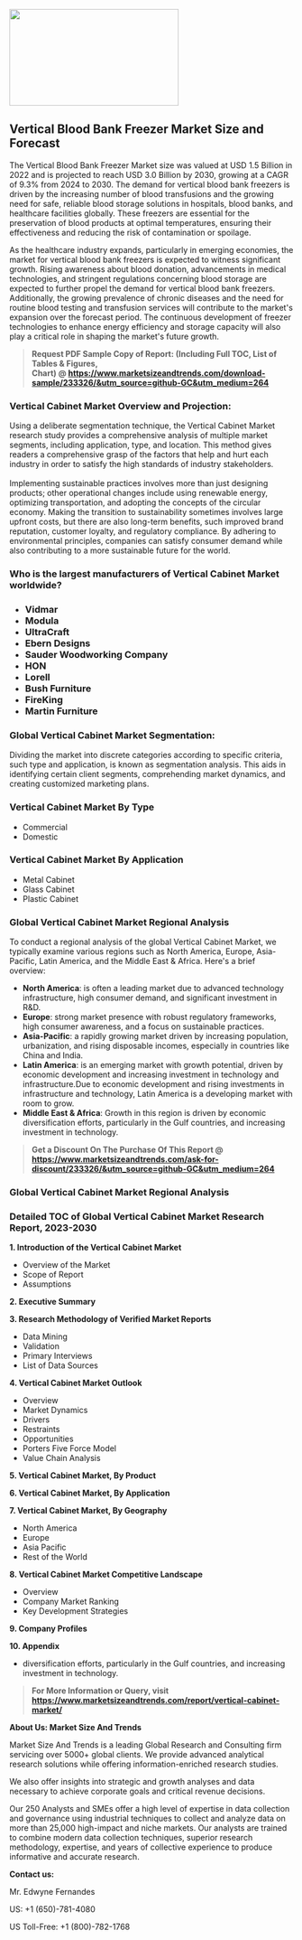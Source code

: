 <p><img class="alignnone size-medium wp-image-20088" src="https://ffe5etoiles.com/wp-content/uploads/2024/12/MST1-300x171.png" alt="" width="300" height="171" /></p><h2>Vertical Blood Bank Freezer Market Size and Forecast</h2><p>The Vertical Blood Bank Freezer Market size was valued at USD 1.5 Billion in 2022 and is projected to reach USD 3.0 Billion by 2030, growing at a CAGR of 9.3% from 2024 to 2030. The demand for vertical blood bank freezers is driven by the increasing number of blood transfusions and the growing need for safe, reliable blood storage solutions in hospitals, blood banks, and healthcare facilities globally. These freezers are essential for the preservation of blood products at optimal temperatures, ensuring their effectiveness and reducing the risk of contamination or spoilage.</p><p>As the healthcare industry expands, particularly in emerging economies, the market for vertical blood bank freezers is expected to witness significant growth. Rising awareness about blood donation, advancements in medical technologies, and stringent regulations concerning blood storage are expected to further propel the demand for vertical blood bank freezers. Additionally, the growing prevalence of chronic diseases and the need for routine blood testing and transfusion services will contribute to the market's expansion over the forecast period. The continuous development of freezer technologies to enhance energy efficiency and storage capacity will also play a critical role in shaping the market's future growth.</p></p><blockquote id="" class=""><strong>Request PDF Sample Copy of Report: (Including Full TOC, List of Tables &amp; Figures, Chart)&nbsp;@&nbsp;<strong><a href="https://www.marketsizeandtrends.com/download-sample/233326/&utm_source=github-GC&utm_medium=264" target="_blank">https://www.marketsizeandtrends.com/download-sample/233326/&utm_source=github-GC&utm_medium=264</a></strong></strong></blockquote><h3 id="" class="">Vertical Cabinet Market&nbsp;Overview and Projection:</h3><p id="" class="">Using a deliberate segmentation technique, the Vertical Cabinet Market research study provides a comprehensive analysis of multiple market segments, including application, type, and location. This method gives readers a comprehensive grasp of the factors that help and hurt each industry in order to satisfy the high standards of industry stakeholders. <br /> <br />Implementing sustainable practices involves more than just designing products; other operational changes include using renewable energy, optimizing transportation, and adopting the concepts of the circular economy. Making the transition to sustainability sometimes involves large upfront costs, but there are also long-term benefits, such improved brand reputation, customer loyalty, and regulatory compliance. By adhering to environmental principles, companies can satisfy consumer demand while also contributing to a more sustainable future for the world.</p><h3 id="" class="">Who is the largest manufacturers of&nbsp;Vertical Cabinet Market worldwide?</h3><h3 class=""><p><ul><li>Vidmar </li><li> Modula </li><li> UltraCraft </li><li> Ebern Designs </li><li> Sauder Woodworking Company </li><li> HON </li><li> Lorell </li><li> Bush Furniture </li><li> FireKing </li><li> Martin Furniture</li></ul></p></h3><h3 id="" class="">Global&nbsp;Vertical Cabinet Market Segmentation:</h3><p id="" class="">Dividing the market into discrete categories according to specific criteria, such type and application, is known as segmentation analysis. This aids in identifying certain client segments, comprehending market dynamics, and creating customized marketing plans.</p><h3 id="" class="">Vertical Cabinet Market&nbsp;By Type</h3><p><p><ul><li>Commercial</li><li> Domestic</p></li></ul></p></p><h3 id="" class="">Vertical Cabinet Market&nbsp;By Application</h3><p class=""><p><ul><li>Metal Cabinet</li><li> Glass Cabinet</li><li> Plastic Cabinet</li></ul></p></p><h3 id="" class="">Global Vertical Cabinet Market Regional Analysis</h3><p id="" class="">To conduct a regional analysis of the global Vertical Cabinet Market, we typically examine various regions such as North America, Europe, Asia-Pacific, Latin America, and the Middle East &amp; Africa. Here's a brief overview:</p><ul><li><strong>North America</strong>: is often a leading market due to advanced technology infrastructure, high consumer demand, and significant investment in R&amp;D.</li><li><strong>Europe</strong>: strong market presence with robust regulatory frameworks, high consumer awareness, and a focus on sustainable practices.</li><li><strong>Asia-Pacific</strong>: a rapidly growing market driven by increasing population, urbanization, and rising disposable incomes, especially in countries like China and India.</li><li><strong>Latin America</strong>: is an emerging market with growth potential, driven by economic development and increasing investment in technology and infrastructure.Due to economic development and rising investments in infrastructure and technology, Latin America is a developing market with room to grow.</li><li><strong>Middle East &amp; Africa</strong>: Growth in this region is driven by economic diversification efforts, particularly in the Gulf countries, and increasing investment in technology.</li></ul><blockquote id="" class=""><strong>Get a Discount On The Purchase Of This Report @ <strong><a href="https://www.marketsizeandtrends.com/ask-for-discount/233326/&utm_source=github-GC&utm_medium=264" target="_blank">https://www.marketsizeandtrends.com/ask-for-discount/233326/&utm_source=github-GC&utm_medium=264</a></strong></strong></blockquote><h3 id="" class="">Global Vertical Cabinet Market Regional Analysis</h3><h3 id="" class="">Detailed TOC of Global Vertical Cabinet Market Research Report, 2023-2030</h3><p id="" class=""><strong>1. Introduction of the Vertical Cabinet Market</strong></p><ul><li>Overview of the Market</li><li>Scope of Report</li><li>Assumptions</li></ul><p id="" class=""><strong>2. Executive Summary</strong></p><p id="" class=""><strong>3. Research Methodology of Verified Market Reports</strong></p><ul><li>Data Mining</li><li>Validation</li><li>Primary Interviews</li><li>List of Data Sources</li></ul><p id="" class=""><strong>4. Vertical Cabinet Market Outlook</strong></p><ul><li>Overview</li><li>Market Dynamics</li><li>Drivers</li><li>Restraints</li><li>Opportunities</li><li>Porters Five Force Model</li><li>Value Chain Analysis</li></ul><p id="" class=""><strong>5. Vertical Cabinet Market, By Product</strong></p><p id="" class=""><strong>6. Vertical Cabinet Market, By Application</strong></p><p id="" class=""><strong>7. Vertical Cabinet Market, By Geography</strong></p><ul><li>North America</li><li>Europe</li><li>Asia Pacific</li><li>Rest of the World</li></ul><p id="" class=""><strong>8. Vertical Cabinet Market Competitive Landscape</strong></p><ul><li>Overview</li><li>Company Market Ranking</li><li>Key Development Strategies</li></ul><p id="" class=""><strong>9. Company Profiles</strong></p><p id="" class=""><strong>10. Appendix</strong></p><ul><li>diversification efforts, particularly in the Gulf countries, and increasing investment in technology.</li></ul><blockquote id="" class=""><strong>For More Information or Query, visit <strong><strong><a href="https://www.marketsizeandtrends.com/report/vertical-cabinet-market/" target="_blank">https://www.marketsizeandtrends.com/report/vertical-cabinet-market/</a></strong></strong></strong></blockquote><p id="" class=""><strong>About Us: Market Size And Trends</strong></p><p id="" class="">Market Size And Trends is a leading Global Research and Consulting firm servicing over 5000+ global clients. We provide advanced analytical research solutions while offering information-enriched research studies.</p><p id="" class="">We also offer insights into strategic and growth analyses and data necessary to achieve corporate goals and critical revenue decisions.</p><p id="" class="">Our 250 Analysts and SMEs offer a high level of expertise in data collection and governance using industrial techniques to collect and analyze data on more than 25,000 high-impact and niche markets. Our analysts are trained to combine modern data collection techniques, superior research methodology, expertise, and years of collective experience to produce informative and accurate research.</p><p id="" class=""><strong>Contact us:</strong></p><p id="" class="">Mr. Edwyne Fernandes</p><p id="" class="">US: +1 (650)-781-4080</p><p id="" class="">US Toll-Free: +1 (800)-782-1768</p>
